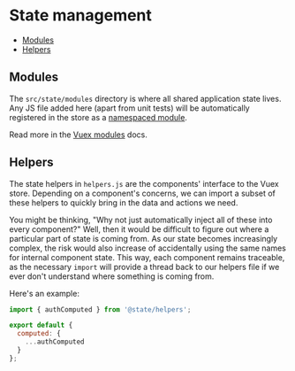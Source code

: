 # State management

- [Modules](#modules)
- [Helpers](#helpers)

## Modules

The `src/state/modules` directory is where all shared application state lives. Any JS file added here (apart from unit tests) will be automatically registered in the store as a [namespaced module](https://vuex.vuejs.org/en/modules.html#namespacing).

Read more in the [Vuex modules](https://vuex.vuejs.org/en/modules.html) docs.

## Helpers

The state helpers in `helpers.js` are the components' interface to the Vuex store. Depending on a component's concerns, we can import a subset of these helpers to quickly bring in the data and actions we need.

You might be thinking, "Why not just automatically inject all of these into every component?" Well, then it would be difficult to figure out where a particular part of state is coming from. As our state becomes increasingly complex, the risk would also increase of accidentally using the same names for internal component state. This way, each component remains traceable, as the necessary `import` will provide a thread back to our helpers file if we ever don't understand where something is coming from.

Here's an example:

```js
import { authComputed } from '@state/helpers';

export default {
  computed: {
    ...authComputed
  }
};
```
